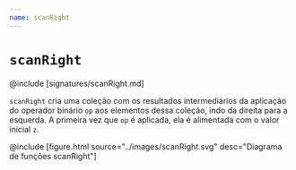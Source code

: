 ```yaml
---
name: scanRight
---
```


# `scanRight`

@include [signatures/scanRight.md]

`scanRight` cria uma coleção com os resultados intermediários da aplicação do operador binário `op` aos elementos dessa coleção, indo da direita para a esquerda.
A primeira vez que `op` é aplicada, ela é alimentada com o valor inicial `z`.

@include [figure.html source="../images/scanRight.svg" desc="Diagrama de funções scanRight"]
